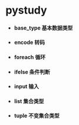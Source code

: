 # pystudy

* #### base_type   基本数据类型
* #### encode      转码
* #### foreach     循环
* #### ifelse      条件判断
* #### input       输入
* #### list        集合类型
* #### tuple       不变集合类型